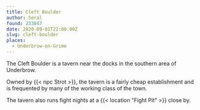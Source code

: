 ```yaml
---
title: Cleft Boulder
author: Seral
found: 233847
date: 2020-09-01T22:00:00Z
slug: cleft-boulder
places:
  - Underbrow-on-Grime
---
```


The Cleft Boulder is a tavern near the docks in the southern area of Underbrow.<!--more-->

Owned by {{< npc Strot >}}, the tavern is a fairly cheap establishment and is frequented by many of the working class of the town.

The tavern also runs fight nights at a {{< location "Fight Pit" >}} close by.
